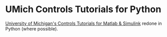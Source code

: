 # UMich Controls Tutorials for Python

[University of Michigan's Controls Tutorials for Matlab & Simulink](http://ctms.engin.umich.edu/CTMS/index.php?aux=Home) redone in Python (where possible).
